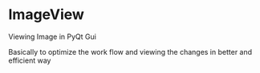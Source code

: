# ImageView
Viewing Image in PyQt Gui

Basically to optimize the work flow and viewing the changes in better and efficient way
